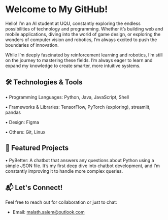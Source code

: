 # Welcome to My GitHub!
Hello! I’m an AI student at UQU, constantly exploring the endless possibilities of technology and programming. Whether it’s building web and mobile applications, diving into the world of game design, or exploring the wonders of computer vision and robotics, I’m always excited to push the boundaries of innovation.

While I’m deeply fascinated by reinforcement learning and robotics, I’m still on the journey to mastering these fields. I’m always eager to learn and expand my knowledge to create smarter, more intuitive systems.
## 🛠️ Technologies & Tools

 • Programming Languages: Python, Java, JavaScript, Shell
 
 • Frameworks & Libraries: TensorFlow, PyTorch (exploring), streamlit, pandas
 
 • Design: Figma

 • Others: Git, Linux
## 🚀 Featured Projects

 • PyBetter: A chatbot that answers any questions about Python using a simple JSON file. It’s my first deep dive into chatbot development, and I’m constantly improving it to handle more complex queries.
## 📬 Let's Connect! 
Feel free to reach out for collaboration or just to chat:
- Email: malath.salem@outlook.com

<!---
Malathsa/Malathsa is a ✨ special ✨ repository because its `README.md` (this file) appears on your GitHub profile.
You can click the Preview link to take a look at your changes.
--->
